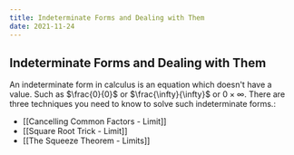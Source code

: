 ```yaml
---
title: Indeterminate Forms and Dealing with Them
date: 2021-11-24
---
```

## Indeterminate Forms and Dealing with Them
An indeterminate form in calculus is an equation which doesn't have a value. Such as $\frac{0}{0}$ or $\frac{\infty}{\infty}$ or $0 \times \infty$. There are three techniques you need to know to solve such indeterminate forms.:
* [[Cancelling Common Factors - Limit]]
* [[Square Root Trick - Limit]]
* [[The Squeeze Theorem - Limits]]